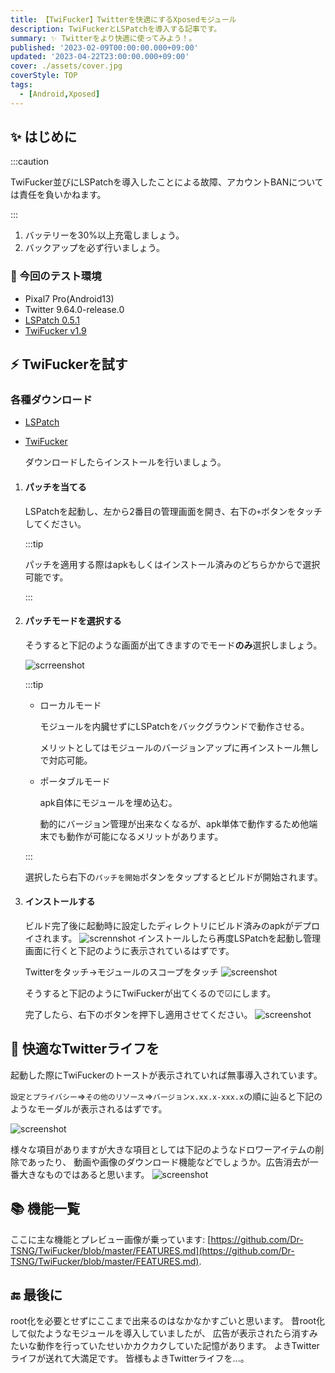 ```yaml
---
title: 【TwiFucker】Twitterを快適にするXposedモジュール
description: TwiFuckerとLSPatchを導入する記事です。
summary: ✨ Twitterをより快適に使ってみよう！。
published: '2023-02-09T00:00:00.000+09:00'
updated: '2023-04-22T23:00:00.000+09:00'
cover: ./assets/cover.jpg
coverStyle: TOP
tags:
  - [Android,Xposed]
---
```





## ✨ はじめに

:::caution

TwiFucker並びにLSPatchを導入したことによる故障、アカウントBANについては責任を負いかねます。

:::

1. バッテリーを30%以上充電しましょう。
1. バックアップを必ず行いましょう。

### 🎉 今回のテスト環境

- Pixal7 Pro(Android13)
- Twitter 9.64.0-release.0
- [LSPatch 0.5.1](https://github.com/LSPosed/LSPatch/releases)
- [TwiFucker v1.9](https://github.com/Dr-TSNG/TwiFucker/releases)

## ⚡️ TwiFuckerを試す

### 各種ダウンロード

 - [LSPatch](https://github.com/LSPosed/LSPatch/releases)
 - [TwiFucker](https://github.com/Dr-TSNG/TwiFucker/releases/tag/1.9)

   ダウンロードしたらインストールを行いましょう。

1. #### パッチを当てる
   LSPatchを起動し、左から2番目の管理画面を開き、右下の`+`ボタンをタッチしてください。

   :::tip

   パッチを適用する際はapkもしくはインストール済みのどちらかからで選択可能です。

   :::

1. #### パッチモードを選択する
   そうすると下記のような画面が出てきますのでモード**のみ**選択しましょう。

   ![scrreenshot](./assets/patchmode.png)

   :::tip

      - ローカルモード


        モジュールを内臓せずにLSPatchをバックグラウンドで動作させる。


        メリットとしてはモジュールのバージョンアップに再インストール無しで対応可能。


   - ポータブルモード


        apk自体にモジュールを埋め込む。


        動的にバージョン管理が出来なくなるが、apk単体で動作するため他端末でも動作が可能になるメリットがあります。

   :::

   選択したら右下の`パッチを開始`ボタンをタップするとビルドが開始されます。

1. #### インストールする
   ビルド完了後に起動時に設定したディレクトリにビルド済みのapkがデプロイされます。
   ![scrennshot](./assets/build-apk.png)
   インストールしたら再度LSPatchを起動し管理画面に行くと下記のように表示されているはずです。

   Twitterをタッチ→モジュールのスコープをタッチ
   ![screenshot](./assets/kanri.png)

   そうすると下記のようにTwiFuckerが出てくるので☑にします。

   完了したら、右下のボタンを押下し適用させてください。
   ![screenshot](./assets/scope.png)

## 🚀 快適なTwitterライフを
起動した際にTwiFuckerのトーストが表示されていれば無事導入されています。

`設定とプライバシー`=>`その他のリソース`=>`バージョンx.xx.x-xxx.x`の順に辿ると下記のようなモーダルが表示されるはずです。

   ![screenshot](./assets/twifucker.png)

   様々な項目がありますが大きな項目としては下記のようなドロワーアイテムの削除であったり、
   動画や画像のダウンロード機能などでしょうか。広告消去が一番大きなものではあると思います。
   ![screenshot](./assets/twifk_menu.png)


## 📚 機能一覧

ここに主な機能とプレビュー画像が乗っています: [https://github.com/Dr-TSNG/TwiFucker/blob/master/FEATURES.md](https://github.com/Dr-TSNG/TwiFucker/blob/master/FEATURES.md).

## 🔚 最後に
root化を必要とせずにここまで出来るのはなかなかすごいと思います。
昔root化して似たようなモジュールを導入していましたが、
広告が表示されたら消すみたいな動作を行っていたせいかカクカクしていた記憶があります。
よきTwitterライフが送れて大満足です。
皆様もよきTwitterライフを...。